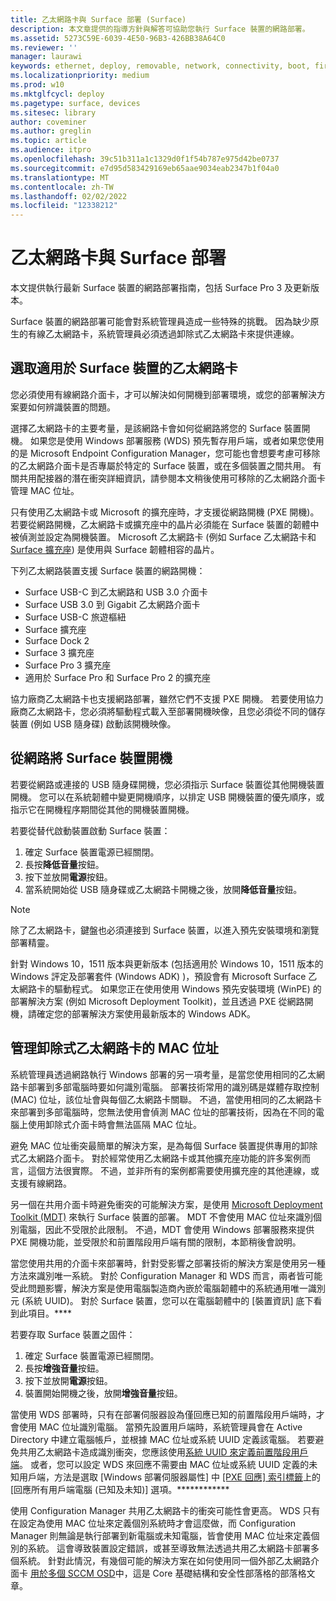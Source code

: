 ```yaml
---
title: 乙太網路卡與 Surface 部署 (Surface)
description: 本文章提供的指導方針與解答可協助您執行 Surface 裝置的網路部署。
ms.assetid: 5273C59E-6039-4E50-96B3-426BB38A64C0
ms.reviewer: ''
manager: laurawi
keywords: ethernet, deploy, removable, network, connectivity, boot, firmware, device, adapter, PXE boot, USB, 乙太網路, 部署, 卸除式, 網路, 連線能力, 開機, 韌體, 裝置, 介面卡, PXE 開機
ms.localizationpriority: medium
ms.prod: w10
ms.mktglfcycl: deploy
ms.pagetype: surface, devices
ms.sitesec: library
author: coveminer
ms.author: greglin
ms.topic: article
ms.audience: itpro
ms.openlocfilehash: 39c51b311a1c1329d0f1f54b787e975d42be0737
ms.sourcegitcommit: e7d95d583429169eb65aae9034eab2347b1f04a0
ms.translationtype: MT
ms.contentlocale: zh-TW
ms.lasthandoff: 02/02/2022
ms.locfileid: "12338212"
---
```

# <a name="ethernet-adapters-and-surface-deployment"></a>乙太網路卡與 Surface 部署

本文提供執行最新 Surface 裝置的網路部署指南，包括 Surface Pro 3 及更新版本。

Surface 裝置的網路部署可能會對系統管理員造成一些特殊的挑戰。 因為缺少原生的有線乙太網路卡，系統管理員必須透過卸除式乙太網路卡來提供連線。

## <a name="select-an-ethernet-adapter-for-surface-devices"></a>選取適用於 Surface 裝置的乙太網路卡

您必須使用有線網路介面卡，才可以解決如何開機到部署環境，或您的部署解決方案要如何辨識裝置的問題。

選擇乙太網路卡的主要考量，是該網路卡會如何從網路將您的 Surface 裝置開機。 如果您是使用 Windows 部署服務 (WDS) 預先暫存用戶端，或者如果您使用的是 Microsoft Endpoint Configuration Manager，您可能也會想要考慮可移除的乙太網路介面卡是否專屬於特定的 Surface 裝置，或在多個裝置之間共用。 有關共用配接器的潛在衝突詳細資訊，請參閱本文稍後使用可移除[](#manage-mac-addresses)的乙太網路介面卡管理 MAC 位址。

只有使用乙太網路卡或 Microsoft 的擴充座時，才支援從網路開機 (PXE 開機)。 若要從網路開機，乙太網路卡或擴充座中的晶片必須能在 Surface 裝置的韌體中被偵測並設定為開機裝置。 Microsoft 乙太網路卡 (例如 Surface 乙太網路卡和 [Surface 擴充座](https://www.microsoft.com/surface/accessories/surface-dock)) 是使用與 Surface 韌體相容的晶片。

下列乙太網路裝置支援 Surface 裝置的網路開機：

- Surface USB-C 到乙太網路和 USB 3.0 介面卡
- Surface USB 3.0 到 Gigabit 乙太網路介面卡
- Surface USB-C 旅遊樞紐
- Surface 擴充座
- Surface Dock 2
- Surface 3 擴充座
- Surface Pro 3 擴充座
- 適用於 Surface Pro 和 Surface Pro 2 的擴充座

協力廠商乙太網路卡也支援網路部署，雖然它們不支援 PXE 開機。 若要使用協力廠商乙太網路卡，您必須將驅動程式載入至部署開機映像，且您必須從不同的儲存裝置 (例如 USB 隨身碟) 啟動該開機映像。

## <a name="boot-surface-devices-from-the-network"></a>從網路將 Surface 裝置開機

若要從網路或連接的 USB 隨身碟開機，您必須指示 Surface 裝置從其他開機裝置開機。 您可以在系統韌體中變更開機順序，以排定 USB 開機裝置的優先順序，或指示它在開機程序期間從其他的開機裝置開機。

若要從替代啟動裝置啟動 Surface 裝置：

1. 確定 Surface 裝置電源已經關閉。
2. 長按**降低音量**按鈕。
3. 按下並放開**電源**按鈕。
4. 當系統開始從 USB 隨身碟或乙太網路卡開機之後，放開**降低音量**按鈕。

>[!NOTE]
>除了乙太網路卡，鍵盤也必須連接到 Surface 裝置，以進入預先安裝環境和瀏覽部署精靈。

針對 Windows 10，1511 版本與更新版本 (包括適用於 Windows 10，1511 版本的 Windows 評定及部署套件 (Windows ADK) )，預設會有 Microsoft Surface 乙太網路卡的驅動程式。 如果您正在使用使用 Windows 預先安裝環境 (WinPE) 的部署解決方案 (例如 Microsoft Deployment Toolkit)，並且透過 PXE 從網路開機，請確定您的部署解決方案使用最新版本的 Windows ADK。

## <a name="manage-mac-addresses-with-removable-ethernet-adapters"></a><a href="" id="manage-mac-addresses"></a>管理卸除式乙太網路卡的 MAC 位址

系統管理員透過網路執行 Windows 部署的另一項考量，是當您使用相同的乙太網路卡部署到多部電腦時要如何識別電腦。 部署技術常用的識別碼是媒體存取控制 (MAC) 位址，該位址會與每個乙太網路卡關聯。 不過，當使用相同的乙太網路卡來部署到多部電腦時，您無法使用會偵測 MAC 位址的部署技術，因為在不同的電腦上使用卸除式介面卡時會無法區隔 MAC 位址。

避免 MAC 位址衝突最簡單的解決方案，是為每個 Surface 裝置提供專用的卸除式乙太網路介面卡。 對於經常使用乙太網路卡或其他擴充座功能的許多案例而言，這個方法很實際。 不過，並非所有的案例都需要使用擴充座的其他連線，或支援有線網路。

另一個在共用介面卡時避免衝突的可能解決方案，是使用 [Microsoft Deployment Toolkit (MDT)](/mem/configmgr/mdt) 來執行 Surface 裝置的部署。 MDT 不會使用 MAC 位址來識別個別電腦，因此不受限於此限制。 不過，MDT 會使用 Windows 部署服務來提供 PXE 開機功能，並受限於和前置階段用戶端有關的限制，本節稍後會說明。

當您使用共用的介面卡來部署時，針對受影響之部署技術的解決方案是使用另一種方法來識別唯一系統。 對於 Configuration Manager 和 WDS 而言，兩者皆可能受此問題影響，解決方案是使用電腦製造商內嵌於電腦韌體中的系統通用唯一識別元 (系統 UUID)。 對於 Surface 裝置，您可以在電腦韌體中的 \[裝置資訊\] 底下看到此項目。****

若要存取 Surface 裝置之固件：

1. 確定 Surface 裝置電源已經關閉。
2. 長按**增強音量**按鈕。
3. 按下並放開**電源**按鈕。
4. 裝置開始開機之後，放開**增強音量**按鈕。

當使用 WDS 部署時，只有在部署伺服器設為僅回應已知的前置階段用戶端時，才會使用 MAC 位址識別電腦。 當預先設置用戶端時，系統管理員會在 Active Directory 中建立電腦帳戶，並根據 MAC 位址或系統 UUID 定義該電腦。 若要避免共用乙太網路卡造成識別衝突，您應該使用[系統 UUID 來定義前置階段用戶端](/previous-versions/windows/it-pro/windows-server-2012-R2-and-2012/cc742034(v=ws.11))。 或者，您可以設定 WDS 來回應不需要由 MAC 位址或系統 UUID 定義的未知用戶端，方法是選取 \[Windows 部署伺服器屬性\] 中 [\[PXE 回應\] 索引標籤](/previous-versions/windows/it-pro/windows-server-2008-R2-and-2008/cc732360(v=ws.11))上的 \[回應所有用戶端電腦 (已知及未知)\] 選項。************

使用 Configuration Manager 共用乙太網路卡的衝突可能性會更高。 WDS 只有在設定為使用 MAC 位址來定義個別系統時才會這麼做，而 Configuration Manager 則無論是執行部署到新電腦或未知電腦，皆會使用 MAC 位址來定義個別的系統。 這會導致裝置設定錯誤，或甚至導致無法透過共用乙太網路卡部署多個系統。 針對此情況，有幾個可能的解決方案在如何使用同一個外部乙太網路介面卡 [用於多個 SCCM OSD](https://techcommunity.microsoft.com/t5/core-infrastructure-and-security/how-to-use-the-same-external-ethernet-adapter-for-multiple-sccm/ba-p/257374)中，這是 Core 基礎結構和安全性部落格的部落格文章。
